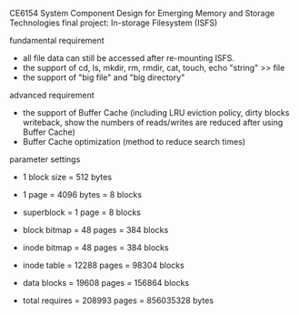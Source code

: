 CE6154 System Component Design for Emerging Memory and Storage Technologies final project: 
In-storage Filesystem (ISFS)

fundamental requirement
- all file data can still be accessed after re-mounting ISFS.
- the support of cd, ls, mkdir, rm, rmdir, cat, touch, echo "string" >> file
- the support of "big file" and "big directory"

advanced requirement
- the support of Buffer Cache (including LRU eviction policy, dirty blocks writeback, show the numbers of reads/writes are reduced after using Buffer Cache)
- Buffer Cache optimization (method to reduce search times)

parameter settings
- 1 block size = 512 bytes
- 1 page = 4096 bytes = 8 blocks

- superblock = 1 page = 8 blocks
- block bitmap = 48 pages = 384 blocks
- inode bitmap = 48 pages = 384 blocks
- inode table = 12288 pages = 98304 blocks
- data blocks = 19608 pages = 156864 blocks

- total requires = 208993 pages = 856035328 bytes